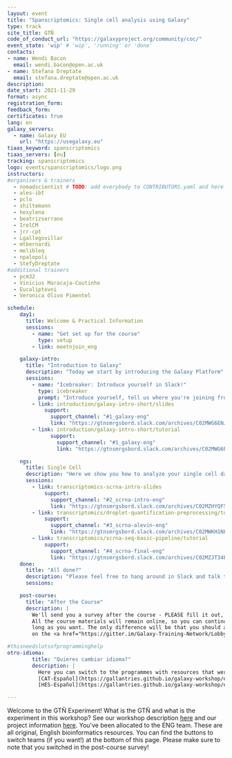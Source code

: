 ```yaml
---
layout: event
title: "Spanscriptomics: Single cell analysis using Galaxy"
type: track
site_title: GTÑ
code_of_conduct_url: "https://galaxyproject.org/community/coc/"
event_state: 'wip' # 'wip', 'running' or 'done'
contacts:
- name: Wendi Bacon
  email: wendi.bacon@open.ac.uk
- name: Stefana Dreptate
  email: stefana.dreptate@open.ac.uk
description:
date_start: 2021-11-29
format: async
registration_form:
feedback_form:
certificates: true
lang: en
galaxy_servers:
  - name: Galaxy EU
    url: "https://usegalaxy.eu"
tiaas_keyword: spanscriptomics
tiaas_servers: [eu]
tracking: spanscriptomics
logo: events/spanscriptomics/logo.png
instructors:
#organisers & trainers
  - nomadscientist # TODO: add everybody to CONTRIBUTORS.yaml and here
  - ales-ibt
  - pclo
  - shiltemann
  - hexylena
  - beatrizserrano
  - IrelCM
  - jrr-cpt
  - Lgallegovillar
  - mtbernardi
  - melibleq
  - npalopoli
  - StefyDreptate
#additional trainers
  - pcm32
  - Vinicius Maracaja-Coutinho
  - Eucaliptovni
  - Veronica Olivo Pimentel

schedule:
    day1:
      title: Welcome & Practical Information
      sessions:
        - name: "Get set up for the course"
          type: setup
        - link: meetnjoin_eng

    galaxy-intro:
      title: "Introduction to Galaxy"
      description: "Today we start by introducing the Galaxy Platform"
      sessions:
        - name: "Icebreaker: Introduce yourself in Slack!"
          type: icebreaker
          prompt: "Introduce yourself, tell us where you're joining from, and one thing about your surroundings (e.g. it's snowing outside, there's a squirrel on my porch, my cat is on my keyboard)"
        - link: introduction/galaxy-intro-short/slides
            support:
              support_channel: "#1_galaxy-eng"
              link: "https://gtnsmrgsbord.slack.com/archives/C02MWG6ENJH"
        - link: introduction/galaxy-intro-short/tutorial
              support:
                support_channel: "#1_galaxy-eng"
                link: "https://gtnsmrgsbord.slack.com/archives/C02MWG6ENJH"

    ngs:
      title: Single Cell
      description: "Here we show you how to analyze your single cell data using Galaxy."
      sessions:
        - link: transcriptomics-scrna-intro-slides
            support:
              support_channel: "#2_scrna-intro-eng"
              link: "https://gtnsmrgsbord.slack.com/archives/C02MZHYQF5G"
        - link: transcriptomics/droplet-quantification-preprocessing/tutorial
            support:
              support_channel: "#3_scrna-alevin-eng"
              link: "https://gtnsmrgsbord.slack.com/archives/C02MWKH1NFP"
        - link: transcriptomics/scrna-seq-basic-pipeline/tutorial
            support:
              support_channel: "#4_scrna-final-eng"
              link: "https://gtnsmrgsbord.slack.com/archives/C02MZJT34E7"
    done:
      title: "All done?"
      description: "Please feel free to hang around in Slack and talk to us and the rest of the Galaxy community! Thanks so much for joining and we hope you learned a ton!!"
      sessions:

    post-course:
      title: "After the Course"
      description: |
        We'll send you a survey after the course - PLEASE fill it out, as this is crucial for the GTÑ study on the impact of translating bioinformatics materials.
        All the course materials will remain online, so you can continue working on them for as
        long as you want. The only difference will be that you should ask your questions
        on the <a href="https://gitter.im/Galaxy-Training-Network/Lobby">GTN Gitter channel</a>, instead of Slack.

#thisneedslotsofprogramminghelp
otro-idioma:
        title: "Quieres cambiar idioma?"
        description: |
          Here you can switch to the programmes with resources that were automatically translated (CAT-Español) or translated by humans (HES-Español). Please remember to note this in the post-course survey! This is valuable data!
          [CAT-Español](https://gallantries.github.io/galaxy-workshop/events/spanscriptomics/program-cat/)
          [HES-Español](https://gallantries.github.io/galaxy-workshop/events/spanscriptomics/program-hes/)

---
```


Welcome to the GTÑ Experiment! What is the GTÑ and what is the experiment in this workshop? See our workshop description [here](https://nomadscientist.github.io/galaxy-workshop/events/spanscriptomics/) and our project information [here](todo). You've been allocated to the ENG team. These are all original, English bioinformatics resources. You can find the buttons to switch teams (if you want!) at the bottom of this page. Please make sure to note that you switched in the post-course survey!
